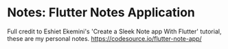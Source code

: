 # Notes: Flutter Notes Application

Full credit to Eshiet Ekemini's 'Create a Sleek Note app With Flutter' tutorial, these are my personal notes.
https://codesource.io/flutter-note-app/
